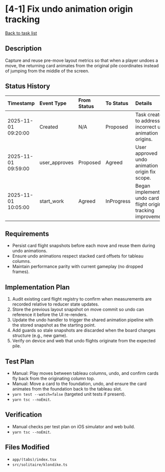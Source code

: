 # [4-1] Fix undo animation origin tracking

[Back to task list](../tasks.md)

## Description
Capture and reuse pre-move layout metrics so that when a player undoes a move, the returning card animates from the original pile coordinates instead of jumping from the middle of the screen.

## Status History
| Timestamp | Event Type | From Status | To Status | Details | User |
| :-- | :-- | :-- | :-- | :-- | :-- |
| 2025-11-01 09:20:00 | Created | N/A | Proposed | Task created to address incorrect undo animation origins. | ai_agent |
| 2025-11-01 09:59:00 | user_approves | Proposed | Agreed | User approved undo animation origin fix scope. | user |
| 2025-11-01 10:05:00 | start_work | Agreed | InProgress | Began implementing undo card flight origin tracking improvements. | ai_agent |

## Requirements
- Persist card flight snapshots before each move and reuse them during undo animations.
- Ensure undo animations respect stacked card offsets for tableau columns.
- Maintain performance parity with current gameplay (no dropped frames).

## Implementation Plan
1. Audit existing card flight registry to confirm when measurements are recorded relative to reducer state updates.
2. Store the previous layout snapshot on move commit so undo can reference it before the UI re-renders.
3. Update the undo handler to trigger the shared animation pipeline with the stored snapshot as the starting point.
4. Add guards so stale snapshots are discarded when the board changes structure (e.g., new game).
5. Verify on device and web that undo flights originate from the expected pile.

## Test Plan
- Manual: Play moves between tableau columns, undo, and confirm cards fly back from the originating column top.
- Manual: Move a card to the foundation, undo, and ensure the card animates from the foundation back to the tableau slot.
- `yarn test --watch=false` (targeted unit tests if present).
- `yarn tsc --noEmit`.

## Verification
- Manual checks per test plan on iOS simulator and web build.
- `yarn tsc --noEmit`.

## Files Modified
- `app/(tabs)/index.tsx`
- `src/solitaire/klondike.ts`

